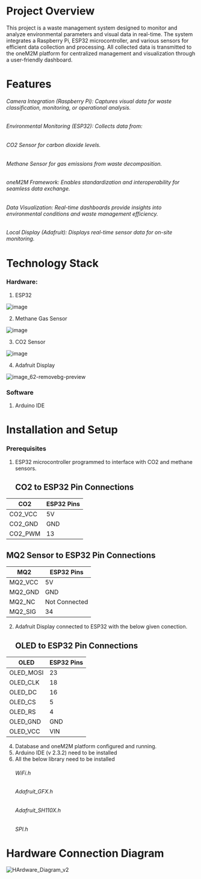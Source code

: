 # Project Overview
This project is a waste management system designed to monitor and analyze environmental parameters and visual data in real-time. The system integrates a Raspberry Pi, ESP32 microcontroller, and various sensors for efficient data collection and processing. All collected data is transmitted to the oneM2M platform for centralized management and visualization through a user-friendly dashboard.
# Features 
###### Camera Integration (Raspberry Pi): Captures visual data for waste classification, monitoring, or operational analysis.
###### Environmental Monitoring (ESP32): Collects data from:
###### CO2 Sensor for carbon dioxide levels.
###### Methane Sensor for gas emissions from waste decomposition.
###### oneM2M Framework: Enables standardization and interoperability for seamless data exchange.
###### Data Visualization: Real-time dashboards provide insights into environmental conditions and waste management efficiency.
###### Local Display (Adafruit): Displays real-time sensor data for on-site monitoring.

# Technology Stack
### Hardware:
1) ESP32

![image](https://github.com/user-attachments/assets/7d29f5d2-70ec-4c3a-9274-2b11a2ea8d40)

2) Methane Gas Sensor 
         
![image](https://github.com/user-attachments/assets/6bc26af5-2a98-427f-a756-6099c68f7075)

3) CO2 Sensor

![image](https://github.com/user-attachments/assets/e1254b81-6005-48eb-819b-6881db314a35)

4) Adafruit Display

![image_62-removebg-preview](https://github.com/user-attachments/assets/d571ede7-5115-4583-86ba-aa68bd73a838)

### Software
1) Arduino IDE

# Installation and Setup
### Prerequisites
1) ESP32 microcontroller programmed to interface with CO2 and methane sensors.
    ## CO2 to ESP32 Pin Connections

| **CO2**       | **ESP32 Pins** |
|---------------|----------------|
| CO2_VCC       | 5V             |
| CO2_GND       | GND            |
| CO2_PWM       | 13             |


 ## MQ2 Sensor to ESP32 Pin Connections

| **MQ2**       | **ESP32 Pins** |
|---------------|----------------|
| MQ2_VCC       | 5V             |
| MQ2_GND       | GND            |
| MQ2_NC        | Not Connected  |
| MQ2_SIG       | 34             |


2) Adafruit Display connected to ESP32 with the below given conection.

    ## OLED to ESP32 Pin Connections

| **OLED**      | **ESP32 Pins** |
|---------------|----------------|
| OLED_MOSI     | 23             |
| OLED_CLK      | 18             |
| OLED_DC       | 16             |
| OLED_CS       | 5              |
| OLED_RS       | 4              |
| OLED_GND      | GND            |
| OLED_VCC      | VIN            |

4) Database and oneM2M platform configured and running.
5) Arduino IDE (v 2.3.2) need to be installed
6) All the below library need to be installed
    ###### WiFi.h
    ###### Adafruit_GFX.h
    ###### Adafruit_SH110X.h
    ###### SPI.h
# Hardware Connection Diagram

![HArdware_Diagram_v2](https://github.com/user-attachments/assets/17489961-a27d-4157-b930-8883667e651a)



